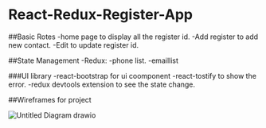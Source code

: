 # React-Redux-Register-App

##Basic Rotes 
-home page to display all the register id.
-Add register to add new contact.
-Edit to update register id.

##State Management -Redux:
-phone list.
-emaillist

###UI library 
-react-bootstrap for ui coomponent
-react-tostify to show the error.
-redux devtools extension to see the state change.

##Wireframes for project

![Untitled Diagram drawio](https://user-images.githubusercontent.com/108610731/209907684-f63c4fc7-c2eb-4a99-97ee-80cd76e8ae72.png)



